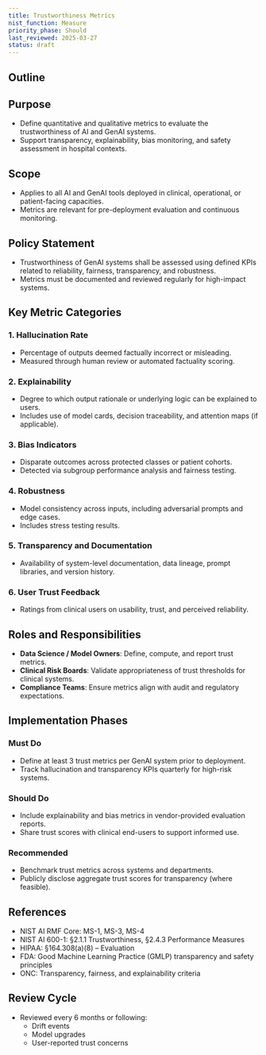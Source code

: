 ```yaml
---
title: Trustworthiness Metrics
nist_function: Measure
priority_phase: Should
last_reviewed: 2025-03-27
status: draft
---
```


## Outline

## Purpose
- Define quantitative and qualitative metrics to evaluate the trustworthiness of AI and GenAI systems.
- Support transparency, explainability, bias monitoring, and safety assessment in hospital contexts.

## Scope
- Applies to all AI and GenAI tools deployed in clinical, operational, or patient-facing capacities.
- Metrics are relevant for pre-deployment evaluation and continuous monitoring.

## Policy Statement
- Trustworthiness of GenAI systems shall be assessed using defined KPIs related to reliability, fairness, transparency, and robustness.
- Metrics must be documented and reviewed regularly for high-impact systems.

## Key Metric Categories

### 1. Hallucination Rate
- Percentage of outputs deemed factually incorrect or misleading.
- Measured through human review or automated factuality scoring.

### 2. Explainability
- Degree to which output rationale or underlying logic can be explained to users.
- Includes use of model cards, decision traceability, and attention maps (if applicable).

### 3. Bias Indicators
- Disparate outcomes across protected classes or patient cohorts.
- Detected via subgroup performance analysis and fairness testing.

### 4. Robustness
- Model consistency across inputs, including adversarial prompts and edge cases.
- Includes stress testing results.

### 5. Transparency and Documentation
- Availability of system-level documentation, data lineage, prompt libraries, and version history.

### 6. User Trust Feedback
- Ratings from clinical users on usability, trust, and perceived reliability.

## Roles and Responsibilities
- **Data Science / Model Owners**: Define, compute, and report trust metrics.
- **Clinical Risk Boards**: Validate appropriateness of trust thresholds for clinical systems.
- **Compliance Teams**: Ensure metrics align with audit and regulatory expectations.

## Implementation Phases

### Must Do
- Define at least 3 trust metrics per GenAI system prior to deployment.
- Track hallucination and transparency KPIs quarterly for high-risk systems.

### Should Do
- Include explainability and bias metrics in vendor-provided evaluation reports.
- Share trust scores with clinical end-users to support informed use.

### Recommended
- Benchmark trust metrics across systems and departments.
- Publicly disclose aggregate trust scores for transparency (where feasible).

## References
- NIST AI RMF Core: MS-1, MS-3, MS-4
- NIST AI 600-1: §2.1.1 Trustworthiness, §2.4.3 Performance Measures
- HIPAA: §164.308(a)(8) – Evaluation
- FDA: Good Machine Learning Practice (GMLP) transparency and safety principles
- ONC: Transparency, fairness, and explainability criteria

## Review Cycle
- Reviewed every 6 months or following:
  - Drift events
  - Model upgrades
  - User-reported trust concerns
